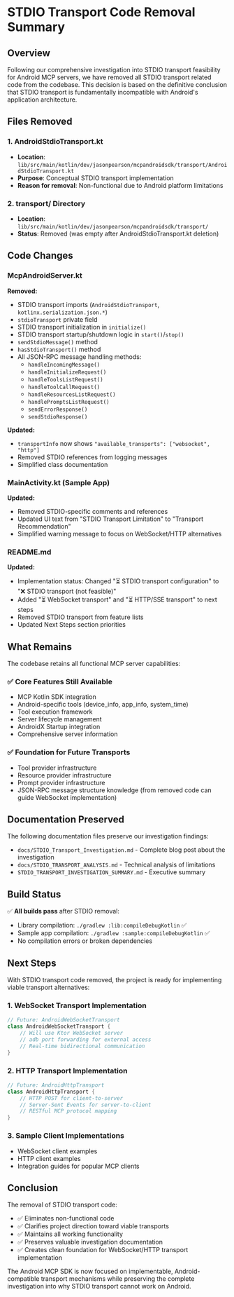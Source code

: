 # STDIO Transport Code Removal Summary

## Overview

Following our comprehensive investigation into STDIO transport feasibility for Android MCP servers, we have removed all STDIO transport related code from the codebase. This decision is based on the definitive conclusion that STDIO transport is fundamentally incompatible with Android's application architecture.

## Files Removed

### 1. AndroidStdioTransport.kt
- **Location**: `lib/src/main/kotlin/dev/jasonpearson/mcpandroidsdk/transport/AndroidStdioTransport.kt`
- **Purpose**: Conceptual STDIO transport implementation
- **Reason for removal**: Non-functional due to Android platform limitations

### 2. transport/ Directory
- **Location**: `lib/src/main/kotlin/dev/jasonpearson/mcpandroidsdk/transport/`
- **Status**: Removed (was empty after AndroidStdioTransport.kt deletion)

## Code Changes

### McpAndroidServer.kt
**Removed:**
- STDIO transport imports (`AndroidStdioTransport`, `kotlinx.serialization.json.*`)
- `stdioTransport` private field
- STDIO transport initialization in `initialize()`
- STDIO transport startup/shutdown logic in `start()`/`stop()`
- `sendStdioMessage()` method
- `hasStdioTransport()` method
- All JSON-RPC message handling methods:
  - `handleIncomingMessage()`
  - `handleInitializeRequest()`
  - `handleToolsListRequest()`
  - `handleToolCallRequest()`
  - `handleResourcesListRequest()`
  - `handlePromptsListRequest()`
  - `sendErrorResponse()`
  - `sendStdioResponse()`

**Updated:**
- `transportInfo` now shows `"available_transports": ["websocket", "http"]`
- Removed STDIO references from logging messages
- Simplified class documentation

### MainActivity.kt (Sample App)
**Updated:**
- Removed STDIO-specific comments and references
- Updated UI text from "STDIO Transport Limitation" to "Transport Recommendation"
- Simplified warning message to focus on WebSocket/HTTP alternatives

### README.md
**Updated:**
- Implementation status: Changed "⏳ STDIO transport configuration" to "❌ STDIO transport (not feasible)"
- Added "⏳ WebSocket transport" and "⏳ HTTP/SSE transport" to next steps
- Removed STDIO transport from feature lists
- Updated Next Steps section priorities

## What Remains

The codebase retains all functional MCP server capabilities:

### ✅ Core Features Still Available
- MCP Kotlin SDK integration
- Android-specific tools (device_info, app_info, system_time)
- Tool execution framework
- Server lifecycle management
- AndroidX Startup integration
- Comprehensive server information

### ✅ Foundation for Future Transports
- Tool provider infrastructure
- Resource provider infrastructure
- Prompt provider infrastructure
- JSON-RPC message structure knowledge (from removed code can guide WebSocket implementation)

## Documentation Preserved

The following documentation files preserve our investigation findings:
- `docs/STDIO_Transport_Investigation.md` - Complete blog post about the investigation
- `docs/STDIO_TRANSPORT_ANALYSIS.md` - Technical analysis of limitations
- `STDIO_TRANSPORT_INVESTIGATION_SUMMARY.md` - Executive summary

## Build Status

✅ **All builds pass** after STDIO removal:
- Library compilation: `./gradlew :lib:compileDebugKotlin` ✅
- Sample app compilation: `./gradlew :sample:compileDebugKotlin` ✅
- No compilation errors or broken dependencies

## Next Steps

With STDIO transport code removed, the project is ready for implementing viable transport alternatives:

### 1. WebSocket Transport Implementation
```kotlin
// Future: AndroidWebSocketTransport
class AndroidWebSocketTransport {
    // Will use Ktor WebSocket server
    // adb port forwarding for external access
    // Real-time bidirectional communication
}
```

### 2. HTTP Transport Implementation
```kotlin
// Future: AndroidHttpTransport  
class AndroidHttpTransport {
    // HTTP POST for client-to-server
    // Server-Sent Events for server-to-client
    // RESTful MCP protocol mapping
}
```

### 3. Sample Client Implementations
- WebSocket client examples
- HTTP client examples
- Integration guides for popular MCP clients

## Conclusion

The removal of STDIO transport code:
- ✅ Eliminates non-functional code
- ✅ Clarifies project direction toward viable transports
- ✅ Maintains all working functionality
- ✅ Preserves valuable investigation documentation
- ✅ Creates clean foundation for WebSocket/HTTP transport implementation

The Android MCP SDK is now focused on implementable, Android-compatible transport mechanisms while preserving the complete investigation into why STDIO transport cannot work on Android.